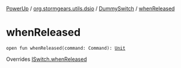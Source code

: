 [PowerUp](../../index.md) / [org.stormgears.utils.dsio](../index.md) / [DummySwitch](index.md) / [whenReleased](./when-released.md)

# whenReleased

`open fun whenReleased(command: Command): `[`Unit`](https://kotlinlang.org/api/latest/jvm/stdlib/kotlin/-unit/index.html)

Overrides [ISwitch.whenReleased](../-i-switch/when-released.md)

